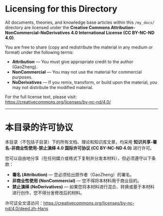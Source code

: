 # Licensing for this Directory

All documents, theories, and knowledge base articles within this `/my_docs/` directory are licensed under the **Creative Commons Attribution-NonCommercial-NoDerivatives 4.0 International License (CC BY-NC-ND 4.0)**.

You are free to share (copy and redistribute the material in any medium or format) under the following terms:
- **Attribution** — You must give appropriate credit to the author (GaoZheng).
- **NonCommercial** — You may not use the material for commercial purposes.
- **NoDerivatives** — If you remix, transform, or build upon the material, you may not distribute the modified material.

For the full license text, please visit: https://creativecommons.org/licenses/by-nc-nd/4.0/

---

# 本目录的许可协议

本目录（不包括子目录）下的所有文档、理论和知识库文章，均采用 **知识共享-署名-非商业性使用-禁止演绎 4.0 国际许可协议 (CC BY-NC-ND 4.0)** 进行许可。

您可以自由地分享（在任何媒介或格式下复制并分发本材料），但必须遵守以下条款：
- **署名 (Attribution)** — 您必须给出原作者（GaoZheng）的署名。
- **非商业性使用 (NonCommercial)** — 您不得将本材料用于商业目的。
- **禁止演绎 (NoDerivatives)** — 如果您将本材料进行混合、转换或基于本材料进行创作，您不得分发修改后的材料。

许可证全文请访问：https://creativecommons.org/licenses/by-nc-nd/4.0/deed.zh-Hans

